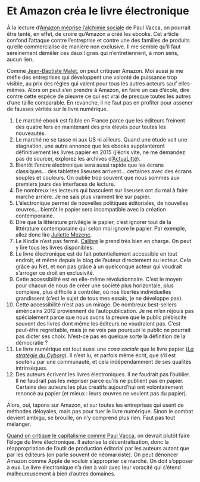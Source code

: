 # Et Amazon créa le livre électronique

À la lecture d’[Amazon méprise l’alchimie sociale](http://www.lemonde.fr/idees/article/2013/06/07/amazon-meprise-l-alchimie-sociale-du-livre_3425634_3232.html) de Paul Vacca, on pourrait être tenté, en effet, de croire qu’Amazon a créé les ebooks. Cet article confond l’attaque contre l’entreprise et contre une des familles de produits qu’elle commercialise de manière non exclusive. Il me semble qu’il faut sereinement démêler ces deux lignes qui n’entretiennent, à mon sens, aucun lien.

Comme [Jean-Baptiste Malet](http://www.jean-baptiste-malet.fr/), on peut critiquer Amazon. Moi aussi je me méfie des entreprises qui développent une volonté de puissance trop visible, au prix des règles qui valent pour tous les autres acteurs sauf elles-mêmes. Alors on peut s’en prendre à Amazon, en faire un cas d’école, dire contre cette espèce de pieuvre ce qui est vrai de presque toutes les autres d’une taille comparable. En revanche, il ne faut pas en profiter pour assener de fausses vérités sur le livre numérique.

1. Le marché ebook est faible en France parce que les éditeurs freinent des quatre fers en maintenant des prix élevés pour toutes les nouveautés.
2. Le marché ne se tasse ni aux US ni ailleurs. Quand une étude voit une stagnation, une autre annonce que les ebooks supplanteront définitivement les livres papier en 2015 (j’écris vite, ne me demandez pas de sourcer, explorez les archives d’[ActuaLitté](http://www.actualitte.com/)).
3. Bientôt l’encre électronique sera aussi rapide que les écrans classiques… des tablettes liseuses arrivent… certaines avec des écrans souples et couleurs. On oublie trop souvent que nous sommes aux premiers jours des interfaces de lecture.
4. De nombreux les lecteurs qui basculent sur liseuses ont du mal à faire marche arrière. Je ne sais plus vraiment lire sur papier.
5. L’électronique permet de nouvelles politiques éditoriales, de nouvelles œuvres… bientôt le papier sera incompatible avec la création contemporaine.
6. Dire que la littérature privilégie le papier, c’est ignorer tout de la littérature contemporaine qui selon moi ignore le papier. Par exemple, allez donc lire [Juliette Mezenc](http://motmaquis.net/).
7. Le Kindle n’est pas fermé. [Calibre](http://calibre-ebook.com/) le prend très bien en charge. On peut y lire tous les livres disponibles.
8. Le livre électronique est de fait potentiellement accessible en tout endroit, et même depuis le blog de l’auteur directement au lecteur. Cela grâce au Net, et non pas grâce à un quelconque acteur qui voudrait s’arroger ce droit en exclusivité.
9. Cette accessibilité est en elle-même révolutionnaire. C’est le moyen pour chacun de nous de créer une société plus horizontale, plus complexe, plus difficile à contrôler, où nos libertés individuelles grandissent (c’est le sujet de tous mes essais, je ne développe pas).
10. Cette accessibilité n’est pas un mirage. De nombreux best-sellers américains 2012 proviennent de l’autopublication. Je ne m’en réjouis pas spécialement parce que nous avons la preuve que le public plébiscite souvent des livres dont même les éditeurs ne voudraient pas. C’est peut-être regrettable, mais je ne vois pas pourquoi le public ne pourrait pas dicter ses choix. N’est-ce pas en quelque sorte la définition de la démocratie ?
11. Le livre numérique est tout aussi une *cosa sociale* que le livre papier ([*La stratégie du Cyborg*](https://tcrouzet.com/la-strategie-du-cyborg/)). Il n’est lu, et parfois même écrit, que s’il est soutenu par une communauté, et cela indépendamment de ses qualités intrinsèques.
12. Des auteurs écrivent les livres électroniques. Il ne faudrait pas l’oublier. Il ne faudrait pas les mépriser parce qu’ils ne publient pas en papier. Certains des auteurs les plus créatifs aujourd’hui ont volontairement renoncé au papier (et mieux : leurs œuvres ne veulent pas du papier).

Alors, oui, tapons sur Amazon, et sur toutes les entreprises qui usent de méthodes déloyales, mais pas pour tuer le livre numérique. Sinon le combat devient ambigu, se brouille, on n’y comprend plus rien. Faut pas tout mélanger.

[Quand on critique le capitalisme comme Paul Vacca](http://www.fayard.fr/la-societe-du-hold-9782755506969), on devrait plutôt faire l’éloge du livre électronique. Il autorise la décentralisation, donc la réappropriation de l’outil de production éditorial par les auteurs autant que par les éditeurs (on parle souvent de néomarxiste). On peut dénoncer Amazon comme Apple de vouloir s’approprier ce marché. On doit s’opposer à eux. Le livre électronique n’a rien à voir avec leur voracité qui s’étend malheureusement à bien d’autres domaines.